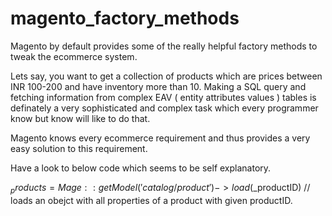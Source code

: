 # magento_factory_methods

Magento by default provides some of the really helpful factory methods to tweak the ecommerce system. 

Lets say, you want to get a collection of products which are prices between INR 100-200 and have inventory more than 10.
Making a SQL query and fetching information from complex EAV ( entity attributes values ) tables is definately a very sophisticated and complex task which every programmer know but know will like to do that.

Magento knows every ecommerce requirement and thus provides a very easy solution to this requirement.

Have a look to below code which seems to be self explanatory.


$_products = Mage::getModel('catalog/product')->load($_productID)
// loads an obejct with all properties of a product with given productID.

